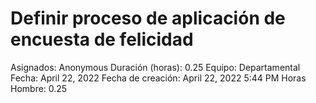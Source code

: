 # Definir proceso de aplicación de encuesta de felicidad

Asignados: Anonymous
Duración (horas): 0.25
Equipo: Departamental
Fecha: April 22, 2022
Fecha de creación: April 22, 2022 5:44 PM
Horas Hombre: 0.25